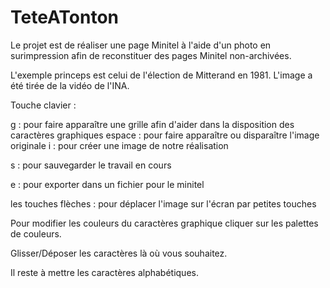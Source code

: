 # TeteATonton

Le projet est de réaliser une page Minitel à l'aide d'un photo en surimpression afin de reconstituer des pages Minitel non-archivées.

L'exemple princeps est celui de l'élection de Mitterand en 1981. L'image a été tirée de la vidéo de l'INA.

Touche clavier :

g : pour faire apparaître une grille afin d'aider dans la disposition des caractères graphiques
espace : pour faire apparaître ou disparaître l'image originale
i : pour créer une image de notre réalisation

s : pour sauvegarder le travail en cours

e : pour exporter dans un fichier pour le minitel

les touches flèches : pour déplacer l'image sur l'écran par petites touches

Pour modifier les couleurs du caractères graphique cliquer sur les palettes de couleurs.

Glisser/Déposer les caractères là où vous souhaitez.

Il reste à mettre les caractères alphabétiques.